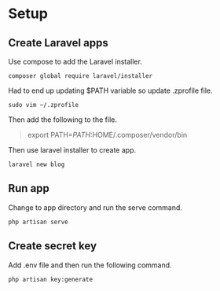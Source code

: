 # Setup

## Create Laravel apps

Use compose to add the Laravel installer.

```
composer global require laravel/installer
```

Had to end up updating $PATH variable so update .zprofile file.

```
sudo vim ~/.zprofile
```

Then add the following to the file.

> export PATH=$PATH:$HOME/.composer/vendor/bin

Then use laravel installer to create app.

```
laravel new blog
```

## Run app

Change to app directory and run the serve command.

```
php artisan serve
```

## Create secret key

Add .env file and then run the following command.

```
php artisan key:generate
```
